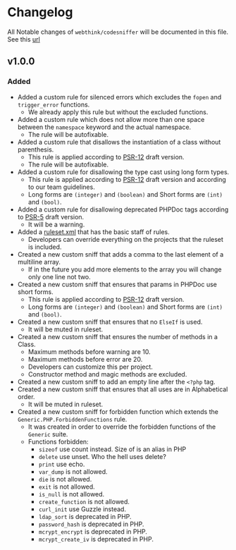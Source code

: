 # Changelog

All Notable changes of `webthink/codesniffer` will be documented in this file. See this [url](http://keepachangelog.com/)

## v1.0.0

### Added
- Added a custom rule for silenced errors which excludes the `fopen` and `trigger_error` functions.
    - We already apply this rule but without the excluded functions.
- Added a custom rule which does not allow more than one space between the `namespace` keyword and the actual namespace.
    - The rule will be autofixable.
- Added a custom rule that disallows the instantiation of a class without parenthesis.
    - This rule is applied according to [PSR-12][PSR-12] draft version.
    - The rule will be autofixable.
- Added a custom rule for disallowing the type cast using long form types.
    - This rule is applied according to [PSR-12][PSR-12] draft version and according to our team guidelines.
    - Long forms are `(integer)` and `(boolean)` and Short forms are `(int)` and `(bool)`.
- Added a custom rule for disallowing deprecated PHPDoc tags according to [PSR-5][PSR-5] draft version.
    - It will be a warning.
- Added a [ruleset.xml](Webthink/ruleset.xml) that has the basic staff of rules.
    - Developers can override everything on the projects that the ruleset is included.
- Created a new custom sniff that adds a comma to the last element of a multiline array.
    - If in the future you add more elements to the array you will change only one line not two.
- Created a new custom sniff that ensures that params in PHPDoc use short forms.
    - This rule is applied according to [PSR-12][PSR-12] draft version.
    - Long forms are `(integer)` and `(boolean)` and Short forms are `(int)` and `(bool)`.
- Created a new custom sniff that ensures that no `ElseIf` is used.
    - It will be muted in ruleset.
- Created a new custom sniff that ensures the number of methods in a Class.
    - Maximum methods before warning are 10.
    - Maximum methods before error are 20.
    - Developers can customize this per project.
    - Constructor method and magic methods are excluded.
- Created a new custom sniff to add an empty line after the `<?php` tag.
- Created a new custom sniff that ensures that all uses are in Alphabetical order.
    - It will be muted in ruleset.
- Created a new custom sniff for forbidden function which extends the `Generic.PHP.ForbiddenFunctions` rule.
    - It was created in order to override the forbidden functions of the `Generic` suite.
    - Functions forbidden:
        - `sizeof` use count instead. Size of is an alias in PHP
        - `delete` use unset. Who the hell uses delete?
        - `print` use echo.
        - `var_dump` is not allowed.
        - `die` is not allowed.
        - `exit` is not allowed.
        - `is_null` is not allowed.
        - `create_function` is not allowed.
        - `curl_init` use Guzzle instead.
        - `ldap_sort` is deprecated in PHP.
        - `password_hash` is deprecated in PHP.
        - `mcrypt_encrypt` is deprecated in PHP.
        - `mcrypt_create_iv` is deprecated in PHP.

[PSR-5]: https://github.com/phpDocumentor/fig-standards/blob/master/proposed/phpdoc.md
[PSR-12]: https://github.com/php-fig/fig-standards/blob/master/proposed/extended-coding-style-guide.md
